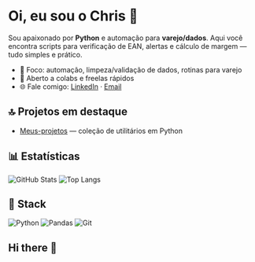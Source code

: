 # Oi, eu sou o Chris 👋

Sou apaixonado por **Python** e automação para **varejo/dados**. Aqui você encontra scripts para
verificação de EAN, alertas e cálculo de margem — tudo simples e prático.

- 🚀 Foco: automação, limpeza/validação de dados, rotinas para varejo
- 💼 Aberto a colabs e freelas rápidos
- 🌐 Fale comigo: [LinkedIn](#) · [Email](mailto:seuemail@exemplo.com)

## 🔝 Projetos em destaque
- [Meus-projetos](https://github.com/chrisbenini/Meus-projetos) — coleção de utilitários em Python

## 📊 Estatísticas
![GitHub Stats](https://github-readme-stats.vercel.app/api?username=chrisbenini&show_icons=true&hide_title=true)
![Top Langs](https://github-readme-stats.vercel.app/api/top-langs/?username=chrisbenini&layout=compact)

## 🧰 Stack
![Python](https://img.shields.io/badge/Python-3.x-informational?logo=python)
![Pandas](https://img.shields.io/badge/Pandas-Data-Analysis-informational)
![Git](https://img.shields.io/badge/Git-Workflow-informational)
## Hi there 👋
